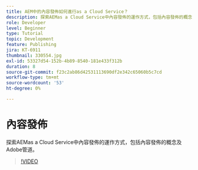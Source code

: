```yaml
---
title: AEM中的內容發佈如何進行as a Cloud Service？
description: 探索AEMas a Cloud Service中內容發佈的運作方式，包括內容發佈的概念及Adobe管道。
role: Developer
level: Beginner
type: Tutorial
topic: Development
feature: Publishing
jira: KT-6911
thumbnail: 330554.jpg
exl-id: 53327d54-152b-4b89-8540-181e433f312b
duration: 8
source-git-commit: f23c2ab86d42531113690df2e342c65060b5c7cd
workflow-type: tm+mt
source-wordcount: '53'
ht-degree: 0%

---
```


# 內容發佈

探索AEMas a Cloud Service中內容發佈的運作方式，包括內容發佈的概念及Adobe管道。

>[!VIDEO](https://video.tv.adobe.com/v/330554?quality=12&learn=on)

